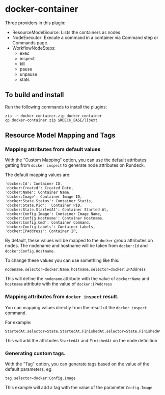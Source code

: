 # docker-container

Three providers in this plugin:

* ResourceModelSource: Lists the containers as nodes
* NodeExecutor: Execute a command in a container via Command step or Commands page.
* WorkflowNodeSteps:
  * exec
  * inspect  
  * kill
  * pause
  * unpause
  * stats

## To build and install

Run the following commands to install the plugins:

    zip -r docker-container.zip docker-container
    cp docker-container.zip $RDECK_BASE/libext


## Resource Model Mapping and Tags

### Mapping attributes from default values

With the "Custom Mapping" option, you can use the default attributes getting from `docker inspect` to generate node attributes on Rundeck. 

The default mapping values are:

```
'docker:Id': Container ID,
'docker:Created': Created Date,
'docker:Name': Container Name,
'docker:Image': Container Image ID,
'docker:State.Status': Container Statis,
'docker:State.Pid':  Container PID,
'docker:State.StartedAt': Container Started At,
'docker:Config.Image': Container Image Name,
'docker:Config.Hostname': Container Hostname,
'docker:Config.Cmd': Container Command,
'docker:Config.Labels': Container Labels,
'docker:IPAddress': Container IP,
```

By default, these values will be mapped to the `docker` group attributes on nodes. The nodename and hostname will be taken from `docker:Id` and `docker:Config.Hostname`. 

To change these values you can use something like this:

```
nodename.selector=docker:Name,hostname.selector=docker:IPAddress
```

This will define the `nodename` attribute with the value of `docker:Name` and `hostname`  attribute with the value of `docker:IPAddress`


### Mapping attributes from `docker inspect` result.

You can mapping values directly from the result of the `docker inspect` command.

For example:

```
StartedAt.selector=State.StartedAt,FinishedAt.selector=State.FinishedAt
```

This will add the attributes `StartedAt` and `FinishedAt` on the node definition.



### Generating custom tags.

With the "Tag" option, you can generate tags based on the value of the default parameters, eg:

`tag.selector=docker:Config.Image`

This example will add a tag with the value of the parameter `Config.Image`
